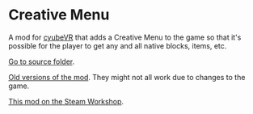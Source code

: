 # Creative Menu
A mod for [cyubeVR](https://store.steampowered.com/app/619500/cyubeVR/) that adds a Creative Menu to the game so that it's possible for the player to get any and all native blocks, items, etc.

[Go to source folder](<https://github.com/Albertbz/cyubeVR-CreativeMenu/tree/master/ProjectFolder/ProjectFiles/Source>).

[Old versions of the mod](https://github.com/Albertbz/cyubeVR-CreativeMenu/tree/master/Old%20Versions). They might not all work due to changes to the game.

[This mod on the Steam Workshop](https://steamcommunity.com/sharedfiles/filedetails/?id=2819601766).
